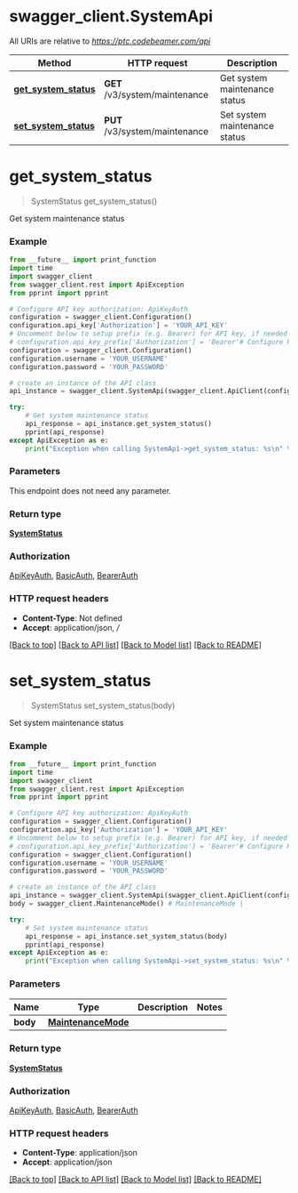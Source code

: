 # swagger_client.SystemApi

All URIs are relative to *https://ptc.codebeamer.com/api*

Method | HTTP request | Description
------------- | ------------- | -------------
[**get_system_status**](SystemApi.md#get_system_status) | **GET** /v3/system/maintenance | Get system maintenance status
[**set_system_status**](SystemApi.md#set_system_status) | **PUT** /v3/system/maintenance | Set system maintenance status

# **get_system_status**
> SystemStatus get_system_status()

Get system maintenance status

### Example
```python
from __future__ import print_function
import time
import swagger_client
from swagger_client.rest import ApiException
from pprint import pprint

# Configure API key authorization: ApiKeyAuth
configuration = swagger_client.Configuration()
configuration.api_key['Authorization'] = 'YOUR_API_KEY'
# Uncomment below to setup prefix (e.g. Bearer) for API key, if needed
# configuration.api_key_prefix['Authorization'] = 'Bearer'# Configure HTTP basic authorization: BasicAuth
configuration = swagger_client.Configuration()
configuration.username = 'YOUR_USERNAME'
configuration.password = 'YOUR_PASSWORD'

# create an instance of the API class
api_instance = swagger_client.SystemApi(swagger_client.ApiClient(configuration))

try:
    # Get system maintenance status
    api_response = api_instance.get_system_status()
    pprint(api_response)
except ApiException as e:
    print("Exception when calling SystemApi->get_system_status: %s\n" % e)
```

### Parameters
This endpoint does not need any parameter.

### Return type

[**SystemStatus**](SystemStatus.md)

### Authorization

[ApiKeyAuth](../README.md#ApiKeyAuth), [BasicAuth](../README.md#BasicAuth), [BearerAuth](../README.md#BearerAuth)

### HTTP request headers

 - **Content-Type**: Not defined
 - **Accept**: application/json, */*

[[Back to top]](#) [[Back to API list]](../README.md#documentation-for-api-endpoints) [[Back to Model list]](../README.md#documentation-for-models) [[Back to README]](../README.md)

# **set_system_status**
> SystemStatus set_system_status(body)

Set system maintenance status

### Example
```python
from __future__ import print_function
import time
import swagger_client
from swagger_client.rest import ApiException
from pprint import pprint

# Configure API key authorization: ApiKeyAuth
configuration = swagger_client.Configuration()
configuration.api_key['Authorization'] = 'YOUR_API_KEY'
# Uncomment below to setup prefix (e.g. Bearer) for API key, if needed
# configuration.api_key_prefix['Authorization'] = 'Bearer'# Configure HTTP basic authorization: BasicAuth
configuration = swagger_client.Configuration()
configuration.username = 'YOUR_USERNAME'
configuration.password = 'YOUR_PASSWORD'

# create an instance of the API class
api_instance = swagger_client.SystemApi(swagger_client.ApiClient(configuration))
body = swagger_client.MaintenanceMode() # MaintenanceMode | 

try:
    # Set system maintenance status
    api_response = api_instance.set_system_status(body)
    pprint(api_response)
except ApiException as e:
    print("Exception when calling SystemApi->set_system_status: %s\n" % e)
```

### Parameters

Name | Type | Description  | Notes
------------- | ------------- | ------------- | -------------
 **body** | [**MaintenanceMode**](MaintenanceMode.md)|  | 

### Return type

[**SystemStatus**](SystemStatus.md)

### Authorization

[ApiKeyAuth](../README.md#ApiKeyAuth), [BasicAuth](../README.md#BasicAuth), [BearerAuth](../README.md#BearerAuth)

### HTTP request headers

 - **Content-Type**: application/json
 - **Accept**: application/json

[[Back to top]](#) [[Back to API list]](../README.md#documentation-for-api-endpoints) [[Back to Model list]](../README.md#documentation-for-models) [[Back to README]](../README.md)

